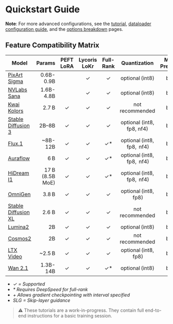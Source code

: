 # Quickstart Guide

**Note**: For more advanced configurations, see the [tutorial](/TUTORIAL.md), [dataloader configuration guide](/documentation/DATALOADER.md), and the [options breakdown](/OPTIONS.md) pages.

## Feature Compatibility Matrix

| Model                                             | Params       | PEFT LoRA | Lycoris LoKr | Full-Rank | Quantization              | Mixed Precision | Grad Checkpoint      | Flow Shift      | ControlNet LoRA|
|---------------------------------------------------|-------------:|:----:|:----:|:---------:|:------------------------:|:---------------:|:--------------------:|:---------------:|:---------:|
| [PixArt Sigma](/documentation/quickstart/SIGMA.md)| 0.6B-0.9B        |      |  ✓   |     ✓     | optional (int8)           | bf16            | ✓                    |                 | ✓          |
| [NVLabs Sana](/documentation/quickstart/SANA.md)  | 1.6B-4.8B       |      |  ✓   |     ✓     | optional (int8)           | bf16            | ✓+                   | ✓               |           |
| [Kwai Kolors](/documentation/quickstart/KOLORS.md)| 2.7 B         |  ✓   |  ✓   |     ✓     | not recommended           | bf16            | ✓                    |                 |          |
| [Stable Diffusion 3](/documentation/quickstart/SD3.md)| 2B–8B    |  ✓   |  ✓   |     ✓     | optional (int8, fp8, nf4)           | bf16            | ✓+                   | ✓ (SLG)         | ✓         |
| [Flux.1](/documentation/quickstart/FLUX.md)      | ~8B-12B         |  ✓   |  ✓   |     ✓*    | optional (int8,  fp8,  nf4)  | bf16            | ✓+                   | ✓               | ✓         |
| [Auraflow](/documentation/quickstart/AURAFLOW.md)| 6 B          |  ✓   |  ✓   |     ✓*    | optional (int8,  fp8,  nf4)  | bf16            | ✓+                   | ✓ (SLG)         | ✓         |
| [HiDream I1](/documentation/quickstart/HIDREAM.md)| 17 B (8.5B MoE)|  ✓   |  ✓   |     ✓*    | optional (int8,  fp8,  nf4)  | bf16            | ✓                    | ✓               | ✓          |
| [OmniGen](/documentation/quickstart/OMNIGEN.md)  | 3.8 B        |  ✓   |  ✓   |     ✓     | optional (int8,  fp8)       | bf16            | ✓                    | ✓               |           |
| [Stable Diffusion XL](/documentation/quickstart/SDXL.md)| 2.6 B      |  ✓   |  ✓   |     ✓     | not recommended           | bf16            | ✓                    |                 | ✓         |
| [Lumina2](/documentation/quickstart/LUMINA2.md)      | 2B   |  ✓   |  ✓   |     ✓    | optional (int8)           | bf16            | ✓                    | ✓               |           |
| [Cosmos2](/documentation/quickstart/COSMOS2IMAGE.md)      | 2B   |  ✓   |  ✓   |     ✓    | not recommended         | bf16            | ✓                    | ✓               |           |
| [LTX Video](/documentation/quickstart/LTXVIDEO.md)| ~2.5 B      |  ✓   |  ✓   |     ✓     | optional (int8,  fp8)       | bf16            | ✓                    | ✓               |           |
| [Wan 2.1](/documentation/quickstart/WAN.md)      | 1.3B-14B   |  ✓   |  ✓   |     ✓*    | optional (int8)           | bf16            | ✓                    | ✓               |           |

* _✓ = Supported_
* _* Requires DeepSpeed for full-rank_
* _+ Allows gradient checkpointing with interval specified_
* _SLG = Skip-layer guidance_

> ⚠️ These tutorials are a work-in-progress. They contain full end-to-end instructions for a basic training session.
